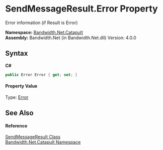 ﻿# SendMessageResult.Error Property 
 

Error information (if Result is Error)

**Namespace:**&nbsp;<a href ="N_Bandwidth_Net_Catapult.md">Bandwidth.Net.Catapult</a><br />**Assembly:**&nbsp;Bandwidth.Net (in Bandwidth.Net.dll) Version: 4.0.0

## Syntax

**C#**<br />
``` C#
public Error Error { get; set; }
```


#### Property Value
Type: <a href ="T_Bandwidth_Net_Catapult_Error.md">Error</a>

## See Also


#### Reference
<a href ="T_Bandwidth_Net_Catapult_SendMessageResult.md">SendMessageResult Class</a><br /><a href ="N_Bandwidth_Net_Catapult.md">Bandwidth.Net.Catapult Namespace</a><br />
